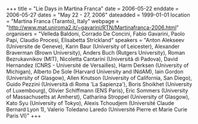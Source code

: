 +++
title = "Lie Days in Martina Franca"
date = 2006-05-22
enddate = 2006-05-27
dates = "May 22 - 27, 2006"
dateadded = 1999-01-01
location = "Martina Franca (Taranto), Italy"
webpage = "http://www.mat.uniroma2.it/~gavarini/RTN/Martinafranca-2006.html"
organisers = "Velleda Baldoni, Corrado De Concini, Fabio Gavarini, Paolo Papi, Claudio Procesi, Elisabetta Strickland"
speakers = "Anton Alekseev (Universite de Geneve), Karin Baur (University of Leicester), Alexander Braverman (Brown University), Anders Buch (Rutgers University), Roman Bezrukavnikov (MIT), Nicoletta Cantarini (Università di Padova), David Hernandez (CNRS - Université de Versailles), Harm Derksen (University of Michigan), Alberto De Sole (Harvard University and INdAM), Iain Gordon (University of Glasgow), Allen Knutson (University of California, San Diego), Guido Pezzini (Università di Roma 'La Sapienza'), Boris Shoikhet (University of Luxembourg), Olivier Schiffmann (ENS Paris), Eric Sommers (University of Massachusetts at Amherst), Catharina Stroppel (University of Glasgow), Kato Syu (University of Tokyo), Alexis Tchoudjem (Université Claude Bernard Lyon 1), Valerio Toledano Laredo (Université Pierre et Marie Curie Paris VI)"
+++
